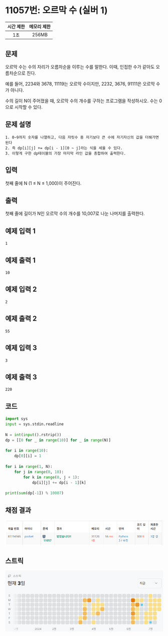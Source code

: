 # 11057번: 오르막 수 (실버 1)
| 시간 제한 | 메모리 제한 |
|:-----:|:------:|
|  1초   | 256MB  |

## 문제
오르막 수는 수의 자리가 오름차순을 이루는 수를 말한다. 이때, 인접한 수가 같아도 오름차순으로 친다.

예를 들어, 2234와 3678, 11119는 오르막 수이지만, 2232, 3676, 91111은 오르막 수가 아니다.

수의 길이 N이 주어졌을 때, 오르막 수의 개수를 구하는 프로그램을 작성하시오. 수는 0으로 시작할 수 있다.

## 문제 설명
```text
1. 0~9까지 숫자를 나열하고, 다음 자릿수 중 자기보다 큰 수에 자기자신의 값을 더해가면 된다
2. 즉 dp[i][j] += dp[i - 1][0 ~ j]라는 식을 세울 수 있다.
3. 이렇게 구한 dp테이블의 가장 마지막 라인 값을 총합하여 출력한다.
```

## 입력
첫째 줄에 N (1 ≤ N ≤ 1,000)이 주어진다.

## 출력
첫째 줄에 길이가 N인 오르막 수의 개수를 10,007로 나눈 나머지를 출력한다.

## 예제 입력 1 
```text
1
```

## 예제 출력 1 
```text
10
```

## 예제 입력 2
```text
2
```

## 예제 출력 2 
```text
55
```

## 예제 입력 3 
```text
3
```

## 예제 출력 3 
```text
220
```

## 코드
```python
import sys
input = sys.stdin.readline

N = int(input().rstrip())
dp = [[0 for _ in range(10)] for _ in range(N)]

for i in range(10):
    dp[0][i] = 1

for i in range(1, N):
    for j in range(0, 10):
        for k in range(0, j + 1):
            dp[i][j] += dp[i - 1][k]

print(sum(dp[-1]) % 10007)

```

## 채점 결과
![img.png](img.png)

## 스트릭
![img_1.png](img_1.png)
